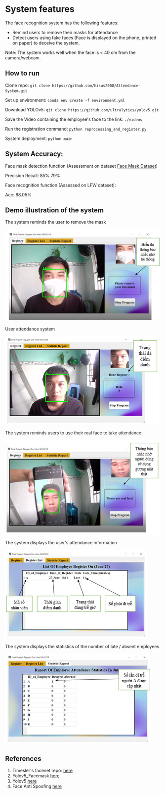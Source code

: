 # System features

The face recognition system has the following features:
+ Remind users to remove their masks for attendance
+ Detect users using fake faces (Face is displayed on the phone, printed on paper) to deceive the system.

Note: The system works well when the face is < 40 cm from the camera/webcam.



## How to run
Clone repo:
`git clone https://github.com/hisus2000/Attendance-System.git `

Set up environment:
`conda env create -f environment.yml`

Download YOLOv5:
`git clone https://github.com/ultralytics/yolov5.git`

Save the Video containing the employee's face to the link: `./videos`

Run the registration command:
`python reprocessing_and_register.py`

System deployment:
`python main`

## System Accuracy:
Face mask detection function (Assessment on dataset [Face Mask Dataset](https://drive.google.com/drive/folders/1xllrPRw1Kg1kxbx4dmBMNSahn97G_ZV9?usp=sharing))

Precision Recall: 85% 79%

Face recognition function (Assessed on LFW dataset):

Acc: 88.05%

## Demo illustration of the system

The system reminds the user to remove the mask

![FaceMask](https://github.com/hisus2000/Attendance-System/blob/main/pic/FaceMask.jpg)

User attendance system

![FaceNoMask](https://github.com/hisus2000/Attendance-System/blob/main/pic/FaceNoMask.jpg)

The system reminds users to use their real face to take attendance

![FakeFace](https://github.com/hisus2000/Attendance-System/blob/main/pic/FakeFace.jpg)

The system displays the user's attendance information

![RegisterList](https://github.com/hisus2000/Attendance-System/blob/main/pic/RegisterList.jpg)

The system displays the statistics of the number of late / absent employees

![Report](https://github.com/hisus2000/Attendance-System/blob/main/pic/Report.jpg)

## References
1. Timesler's facenet repo: [here](https://github.com/timesler/facenet-pytorch)
2. Yolov5_Facemask [here](https://github.com/deepakat002/yolov5_facemask)
3. Yolov5 [here](https://github.com/ultralytics/yolov5)
4. Face Anti Spoofing [here](https://github.com/FaceGg/Face-Anti-Spoofing-RGB)
